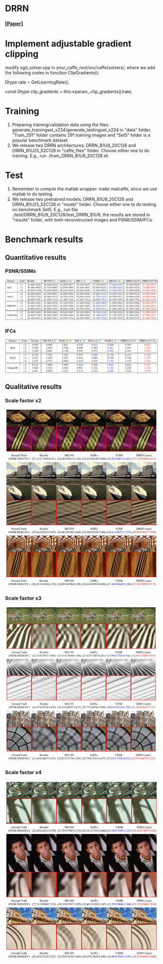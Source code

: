 
# DRRN
### [[Paper]](http://cvlab.cse.msu.edu/pdfs/Tai_Yang_Liu_CVPR2017.pdf)

# Implement adjustable gradient clipping 
modify sgd_solver.cpp in your_caffe_root/src/caffe/solvers/, where we add the following codes in funciton ClipGradients():

Dtype rate = GetLearningRate();

const Dtype clip_gradients = this->param_.clip_gradients()/rate;

# Training
1. Preparing training/validation data using the files: generate_trainingset_x234/generate_testingset_x234 in "data" folder. "Train_291" folder contains 291 training images and "Set5" folder is a popular benchmark dataset.
2. We release two DRRN architectures: DRRN_B1U9_20C128 and DRRN_B1U25_52C128 in "caffe_files" folder. Choose either one to do training. E.g., run ./train_DRRN_B1U9_20C128.sh

# Test
1. Remember to compile the matlab wrapper: make matcaffe, since we use matlab to do testing.
2. We release two pretrained models: DRRN_B1U9_20C128 and DRRN_B1U25_52C128 in "model" folder. Choose either one to do testing on benchmark Set5. E.g., run file ./test/DRRN_B1U9_20C128/test_DRRN_B1U9, the results are stored in "results" folder, with both reconstructed images and PSNR/SSIM/IFCs.

# Benchmark results
## Quantitative results
### PSNR/SSIMs
![](figures/Benchmark_results.PNG) 

### IFCs
![](figures/IFCs.PNG) 

## Qualitative results
### Scale factor x2
![](figures/x2_supp.jpg) 

### Scale factor x3
![](figures/x3_supp.jpg) 

### Scale factor x4
![](figures/x4_supp.jpg) 
